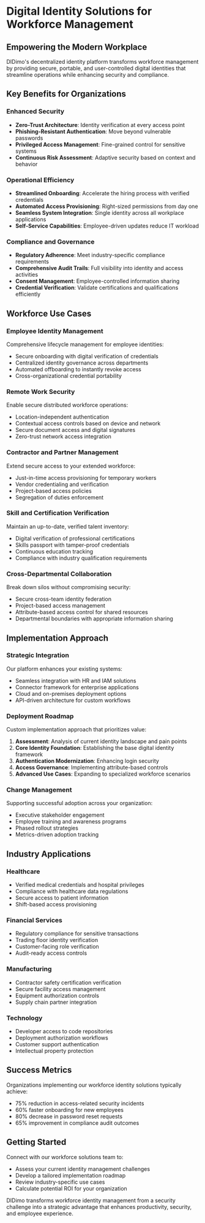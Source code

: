 # Digital Identity Solutions for Workforce Management

## Empowering the Modern Workplace

DIDimo's decentralized identity platform transforms workforce management by providing secure, portable, and user-controlled digital identities that streamline operations while enhancing security and compliance.

## Key Benefits for Organizations

### Enhanced Security

- **Zero-Trust Architecture**: Identity verification at every access point
- **Phishing-Resistant Authentication**: Move beyond vulnerable passwords
- **Privileged Access Management**: Fine-grained control for sensitive systems
- **Continuous Risk Assessment**: Adaptive security based on context and behavior

### Operational Efficiency

- **Streamlined Onboarding**: Accelerate the hiring process with verified credentials
- **Automated Access Provisioning**: Right-sized permissions from day one
- **Seamless System Integration**: Single identity across all workplace applications
- **Self-Service Capabilities**: Employee-driven updates reduce IT workload

### Compliance and Governance

- **Regulatory Adherence**: Meet industry-specific compliance requirements
- **Comprehensive Audit Trails**: Full visibility into identity and access activities
- **Consent Management**: Employee-controlled information sharing
- **Credential Verification**: Validate certifications and qualifications efficiently

## Workforce Use Cases

### Employee Identity Management

Comprehensive lifecycle management for employee identities:

- Secure onboarding with digital verification of credentials
- Centralized identity governance across departments
- Automated offboarding to instantly revoke access
- Cross-organizational credential portability

### Remote Work Security

Enable secure distributed workforce operations:

- Location-independent authentication
- Contextual access controls based on device and network
- Secure document access and digital signatures
- Zero-trust network access integration

### Contractor and Partner Management

Extend secure access to your extended workforce:

- Just-in-time access provisioning for temporary workers
- Vendor credentialing and verification
- Project-based access policies
- Segregation of duties enforcement

### Skill and Certification Verification

Maintain an up-to-date, verified talent inventory:

- Digital verification of professional certifications
- Skills passport with tamper-proof credentials
- Continuous education tracking
- Compliance with industry qualification requirements

### Cross-Departmental Collaboration

Break down silos without compromising security:

- Secure cross-team identity federation
- Project-based access management
- Attribute-based access control for shared resources
- Departmental boundaries with appropriate information sharing

## Implementation Approach

### Strategic Integration

Our platform enhances your existing systems:

- Seamless integration with HR and IAM solutions
- Connector framework for enterprise applications
- Cloud and on-premises deployment options
- API-driven architecture for custom workflows

### Deployment Roadmap

Custom implementation approach that prioritizes value:

1. **Assessment**: Analysis of current identity landscape and pain points
2. **Core Identity Foundation**: Establishing the base digital identity framework
3. **Authentication Modernization**: Enhancing login security
4. **Access Governance**: Implementing attribute-based controls
5. **Advanced Use Cases**: Expanding to specialized workforce scenarios

### Change Management

Supporting successful adoption across your organization:

- Executive stakeholder engagement
- Employee training and awareness programs
- Phased rollout strategies
- Metrics-driven adoption tracking

## Industry Applications

### Healthcare

- Verified medical credentials and hospital privileges
- Compliance with healthcare data regulations
- Secure access to patient information
- Shift-based access provisioning

### Financial Services

- Regulatory compliance for sensitive transactions
- Trading floor identity verification
- Customer-facing role verification
- Audit-ready access controls

### Manufacturing

- Contractor safety certification verification
- Secure facility access management
- Equipment authorization controls
- Supply chain partner integration

### Technology

- Developer access to code repositories
- Deployment authorization workflows
- Customer support authentication
- Intellectual property protection

## Success Metrics

Organizations implementing our workforce identity solutions typically achieve:

- 75% reduction in access-related security incidents
- 60% faster onboarding for new employees
- 80% decrease in password reset requests
- 65% improvement in compliance audit outcomes

## Getting Started

Connect with our workforce solutions team to:

- Assess your current identity management challenges
- Develop a tailored implementation roadmap
- Review industry-specific use cases
- Calculate potential ROI for your organization

DIDimo transforms workforce identity management from a security challenge into a strategic advantage that enhances productivity, security, and employee experience.
